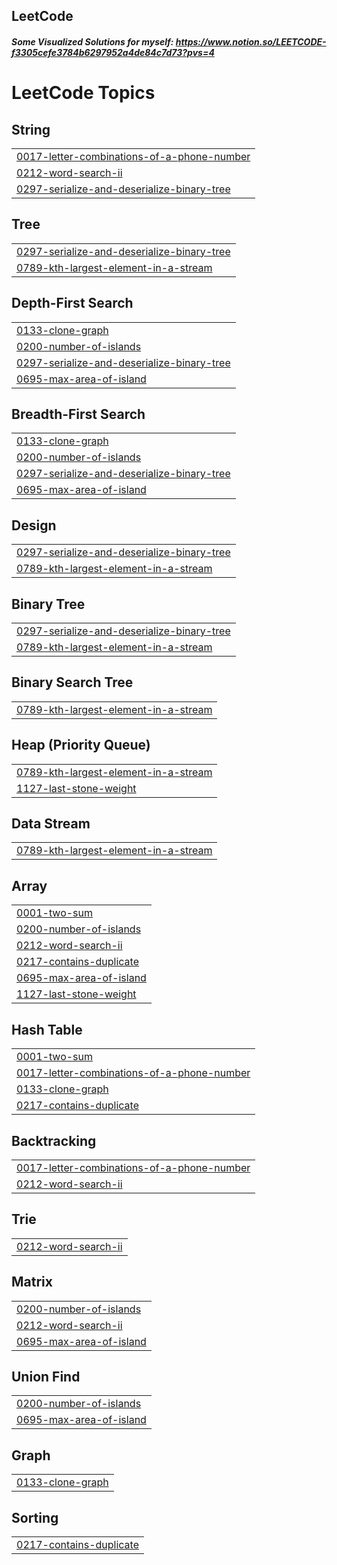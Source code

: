 ## LeetCode

##### Some Visualized Solutions for myself: https://www.notion.so/LEETCODE-f3305cefe3784b6297952a4de84c7d73?pvs=4

<!---LeetCode Topics Start-->
# LeetCode Topics
## String
|  |
| ------- |
| [0017-letter-combinations-of-a-phone-number](https://github.com/Yebon-Byun/LeetCode/tree/master/0017-letter-combinations-of-a-phone-number) |
| [0212-word-search-ii](https://github.com/Yebon-Byun/LeetCode/tree/master/0212-word-search-ii) |
| [0297-serialize-and-deserialize-binary-tree](https://github.com/Yebon-Byun/LeetCode/tree/master/0297-serialize-and-deserialize-binary-tree) |
## Tree
|  |
| ------- |
| [0297-serialize-and-deserialize-binary-tree](https://github.com/Yebon-Byun/LeetCode/tree/master/0297-serialize-and-deserialize-binary-tree) |
| [0789-kth-largest-element-in-a-stream](https://github.com/Yebon-Byun/LeetCode/tree/master/0789-kth-largest-element-in-a-stream) |
## Depth-First Search
|  |
| ------- |
| [0133-clone-graph](https://github.com/Yebon-Byun/LeetCode/tree/master/0133-clone-graph) |
| [0200-number-of-islands](https://github.com/Yebon-Byun/LeetCode/tree/master/0200-number-of-islands) |
| [0297-serialize-and-deserialize-binary-tree](https://github.com/Yebon-Byun/LeetCode/tree/master/0297-serialize-and-deserialize-binary-tree) |
| [0695-max-area-of-island](https://github.com/Yebon-Byun/LeetCode/tree/master/0695-max-area-of-island) |
## Breadth-First Search
|  |
| ------- |
| [0133-clone-graph](https://github.com/Yebon-Byun/LeetCode/tree/master/0133-clone-graph) |
| [0200-number-of-islands](https://github.com/Yebon-Byun/LeetCode/tree/master/0200-number-of-islands) |
| [0297-serialize-and-deserialize-binary-tree](https://github.com/Yebon-Byun/LeetCode/tree/master/0297-serialize-and-deserialize-binary-tree) |
| [0695-max-area-of-island](https://github.com/Yebon-Byun/LeetCode/tree/master/0695-max-area-of-island) |
## Design
|  |
| ------- |
| [0297-serialize-and-deserialize-binary-tree](https://github.com/Yebon-Byun/LeetCode/tree/master/0297-serialize-and-deserialize-binary-tree) |
| [0789-kth-largest-element-in-a-stream](https://github.com/Yebon-Byun/LeetCode/tree/master/0789-kth-largest-element-in-a-stream) |
## Binary Tree
|  |
| ------- |
| [0297-serialize-and-deserialize-binary-tree](https://github.com/Yebon-Byun/LeetCode/tree/master/0297-serialize-and-deserialize-binary-tree) |
| [0789-kth-largest-element-in-a-stream](https://github.com/Yebon-Byun/LeetCode/tree/master/0789-kth-largest-element-in-a-stream) |
## Binary Search Tree
|  |
| ------- |
| [0789-kth-largest-element-in-a-stream](https://github.com/Yebon-Byun/LeetCode/tree/master/0789-kth-largest-element-in-a-stream) |
## Heap (Priority Queue)
|  |
| ------- |
| [0789-kth-largest-element-in-a-stream](https://github.com/Yebon-Byun/LeetCode/tree/master/0789-kth-largest-element-in-a-stream) |
| [1127-last-stone-weight](https://github.com/Yebon-Byun/LeetCode/tree/master/1127-last-stone-weight) |
## Data Stream
|  |
| ------- |
| [0789-kth-largest-element-in-a-stream](https://github.com/Yebon-Byun/LeetCode/tree/master/0789-kth-largest-element-in-a-stream) |
## Array
|  |
| ------- |
| [0001-two-sum](https://github.com/Yebon-Byun/LeetCode/tree/master/0001-two-sum) |
| [0200-number-of-islands](https://github.com/Yebon-Byun/LeetCode/tree/master/0200-number-of-islands) |
| [0212-word-search-ii](https://github.com/Yebon-Byun/LeetCode/tree/master/0212-word-search-ii) |
| [0217-contains-duplicate](https://github.com/Yebon-Byun/LeetCode/tree/master/0217-contains-duplicate) |
| [0695-max-area-of-island](https://github.com/Yebon-Byun/LeetCode/tree/master/0695-max-area-of-island) |
| [1127-last-stone-weight](https://github.com/Yebon-Byun/LeetCode/tree/master/1127-last-stone-weight) |
## Hash Table
|  |
| ------- |
| [0001-two-sum](https://github.com/Yebon-Byun/LeetCode/tree/master/0001-two-sum) |
| [0017-letter-combinations-of-a-phone-number](https://github.com/Yebon-Byun/LeetCode/tree/master/0017-letter-combinations-of-a-phone-number) |
| [0133-clone-graph](https://github.com/Yebon-Byun/LeetCode/tree/master/0133-clone-graph) |
| [0217-contains-duplicate](https://github.com/Yebon-Byun/LeetCode/tree/master/0217-contains-duplicate) |
## Backtracking
|  |
| ------- |
| [0017-letter-combinations-of-a-phone-number](https://github.com/Yebon-Byun/LeetCode/tree/master/0017-letter-combinations-of-a-phone-number) |
| [0212-word-search-ii](https://github.com/Yebon-Byun/LeetCode/tree/master/0212-word-search-ii) |
## Trie
|  |
| ------- |
| [0212-word-search-ii](https://github.com/Yebon-Byun/LeetCode/tree/master/0212-word-search-ii) |
## Matrix
|  |
| ------- |
| [0200-number-of-islands](https://github.com/Yebon-Byun/LeetCode/tree/master/0200-number-of-islands) |
| [0212-word-search-ii](https://github.com/Yebon-Byun/LeetCode/tree/master/0212-word-search-ii) |
| [0695-max-area-of-island](https://github.com/Yebon-Byun/LeetCode/tree/master/0695-max-area-of-island) |
## Union Find
|  |
| ------- |
| [0200-number-of-islands](https://github.com/Yebon-Byun/LeetCode/tree/master/0200-number-of-islands) |
| [0695-max-area-of-island](https://github.com/Yebon-Byun/LeetCode/tree/master/0695-max-area-of-island) |
## Graph
|  |
| ------- |
| [0133-clone-graph](https://github.com/Yebon-Byun/LeetCode/tree/master/0133-clone-graph) |
## Sorting
|  |
| ------- |
| [0217-contains-duplicate](https://github.com/Yebon-Byun/LeetCode/tree/master/0217-contains-duplicate) |
<!---LeetCode Topics End-->